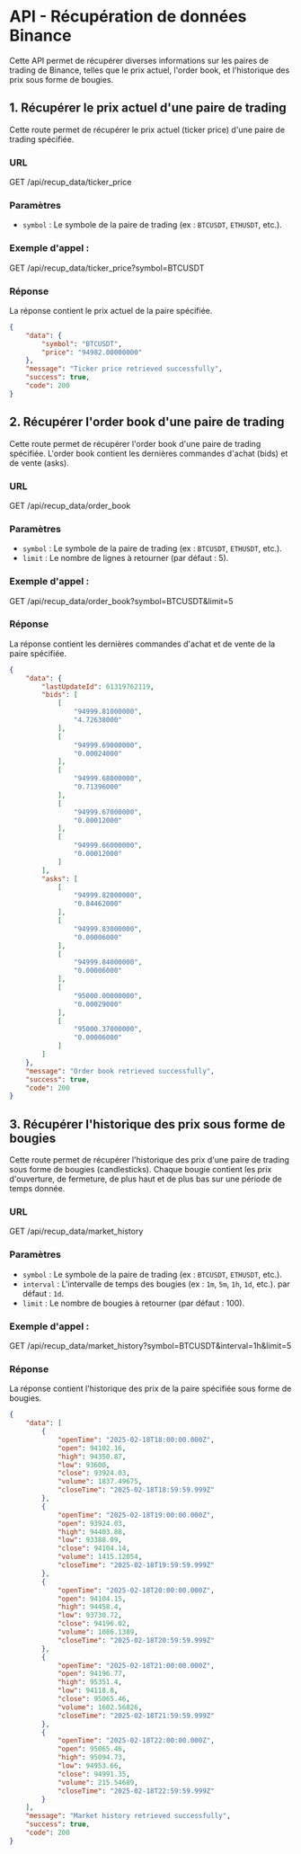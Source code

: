 # API - Récupération de données Binance

Cette API permet de récupérer diverses informations sur les paires de trading de Binance, telles que le prix actuel, l'order book, et l'historique des prix sous forme de bougies.

## 1. **Récupérer le prix actuel d'une paire de trading**
Cette route permet de récupérer le prix actuel (ticker price) d'une paire de trading spécifiée.

### **URL**
GET /api/recup_data/ticker_price

### **Paramètres**
- `symbol` : Le symbole de la paire de trading (ex : `BTCUSDT`, `ETHUSDT`, etc.).

### **Exemple d'appel :**
GET /api/recup_data/ticker_price?symbol=BTCUSDT

### **Réponse**
La réponse contient le prix actuel de la paire spécifiée.
```json
{
    "data": {
        "symbol": "BTCUSDT",
        "price": "94982.00000000"
    },
    "message": "Ticker price retrieved successfully",
    "success": true,
    "code": 200
}
```
## 2. **Récupérer l'order book d'une paire de trading**
Cette route permet de récupérer l'order book d'une paire de trading spécifiée. L'order book contient les dernières commandes d'achat (bids) et de vente (asks).

### **URL**
GET /api/recup_data/order_book

### **Paramètres**
- `symbol` : Le symbole de la paire de trading (ex : `BTCUSDT`, `ETHUSDT`, etc.).
- `limit` : Le nombre de lignes à retourner (par défaut : 5).

### **Exemple d'appel :**
GET /api/recup_data/order_book?symbol=BTCUSDT&limit=5

### **Réponse**
La réponse contient les dernières commandes d'achat et de vente de la paire spécifiée.
```json
{
    "data": {
        "lastUpdateId": 61319762119,
        "bids": [
            [
                "94999.81000000",
                "4.72638000"
            ],
            [
                "94999.69000000",
                "0.00024000"
            ],
            [
                "94999.68000000",
                "0.71396000"
            ],
            [
                "94999.67000000",
                "0.00012000"
            ],
            [
                "94999.66000000",
                "0.00012000"
            ]
        ],
        "asks": [
            [
                "94999.82000000",
                "0.84462000"
            ],
            [
                "94999.83000000",
                "0.00006000"
            ],
            [
                "94999.84000000",
                "0.00006000"
            ],
            [
                "95000.00000000",
                "0.00029000"
            ],
            [
                "95000.37000000",
                "0.00006000"
            ]
        ]
    },
    "message": "Order book retrieved successfully",
    "success": true,
    "code": 200
}
```

## 3. **Récupérer l'historique des prix sous forme de bougies**
Cette route permet de récupérer l'historique des prix d'une paire de trading sous forme de bougies (candlesticks).
Chaque bougie contient les prix d'ouverture, de fermeture, de plus haut et de plus bas sur une période de temps donnée.

### **URL**
GET /api/recup_data/market_history

### **Paramètres**
- `symbol` : Le symbole de la paire de trading (ex : `BTCUSDT`, `ETHUSDT`, etc.).
- `interval` : L'intervalle de temps des bougies (ex : `1m`, `5m`, `1h`, `1d`, etc.). par défaut : `1d`.
- `limit` : Le nombre de bougies à retourner (par défaut : 100).

### **Exemple d'appel :**
GET /api/recup_data/market_history?symbol=BTCUSDT&interval=1h&limit=5

### **Réponse**
La réponse contient l'historique des prix de la paire spécifiée sous forme de bougies.
```json
{
    "data": [
        {
            "openTime": "2025-02-18T18:00:00.000Z",
            "open": 94102.16,
            "high": 94350.87,
            "low": 93600,
            "close": 93924.03,
            "volume": 1837.49675,
            "closeTime": "2025-02-18T18:59:59.999Z"
        },
        {
            "openTime": "2025-02-18T19:00:00.000Z",
            "open": 93924.03,
            "high": 94403.88,
            "low": 93388.09,
            "close": 94104.14,
            "volume": 1415.12054,
            "closeTime": "2025-02-18T19:59:59.999Z"
        },
        {
            "openTime": "2025-02-18T20:00:00.000Z",
            "open": 94104.15,
            "high": 94458.4,
            "low": 93730.72,
            "close": 94196.02,
            "volume": 1086.1389,
            "closeTime": "2025-02-18T20:59:59.999Z"
        },
        {
            "openTime": "2025-02-18T21:00:00.000Z",
            "open": 94196.77,
            "high": 95351.4,
            "low": 94118.8,
            "close": 95065.46,
            "volume": 1602.56826,
            "closeTime": "2025-02-18T21:59:59.999Z"
        },
        {
            "openTime": "2025-02-18T22:00:00.000Z",
            "open": 95065.46,
            "high": 95094.73,
            "low": 94953.66,
            "close": 94991.35,
            "volume": 215.54689,
            "closeTime": "2025-02-18T22:59:59.999Z"
        }
    ],
    "message": "Market history retrieved successfully",
    "success": true,
    "code": 200
}
```



